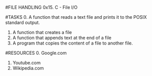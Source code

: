 #FILE HANDLING
0x15. C - File I/O


#TASKS
0. A function that reads a text file and prints it to the POSIX standard output.
1. A function that creates a file
2. A function that appends text at the end of a file
3. A program that copies the content of a file to another file.



#RESOURCES
0. Google.com
1. Youtube.com
2. Wikipedia.com
